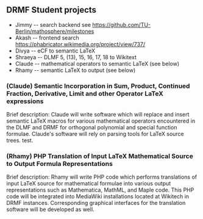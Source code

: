 ## DRMF Student projects

* Jimmy -- search backend see https://github.com/TU-Berlin/mathosphere/milestones
* Akash -- frontend search https://phabricator.wikimedia.org/project/view/737/
* Divya -- eCF to semantic LaTeX
* Shraeya -- DLMF 5, (13), 15, 16, 17, 18 to Wikitext
* Claude -- mathematical operators to semantic LaTeX (see below)
* Rhamy -- semantic LaTeX to output (see below)


### (Claude) Semantic Incorporation in Sum, Product, Continued Fraction, Derivative, Limit and other Operator LaTeX expressions 

Brief description: Claude will write software which will replace and 
insert semantic LaTeX macros for various mathematical operators 
encountered in the DLMF and DRMF for orthogonal polynomial and special 
function formulae. Claude's software will rely on parsing tools for 
LaTeX source trees. test.

### (Rhamy) PHP Translation of Input LaTeX Mathematical Source to Output Formula Representations 

Brief description:  Rhamy will write PHP code which performs 
translations of input LaTeX source for mathematical formulae into 
various output representations such as Mathematica, MathML, and Maple 
code.  This PHP code will be integrated into MediaWiki installations 
located at Wikitech in DRMF instances. Corresponding graphical 
interfaces for the translation software will be developed as well.
